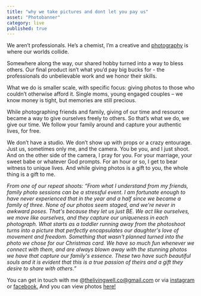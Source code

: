 ```yaml
---
title: "why we take pictures and dont let you pay us"
asset: "Photobanner" 
category: live
published: true
---
```


We aren’t professionals. He’s a chemist, I’m a creative and [photography]( https://www.flickr.com/photos/135284560@N02/albums) is where our worlds collide. 

Somewhere along the way, our shared hobby turned into a way to bless others. Our final product isn’t what you’d pay big bucks for - the professionals do unbelievable work and we honor their skills.

What we do is smaller scale, with specific focus: giving photos to those who couldn’t otherwise afford it. Single moms, young engaged couples – we know money is tight, but memories are still precious. 

While photographing friends and family, giving of our time and resource became a way to give ourselves freely to others.  So that’s what we do, we give our time. We follow your family around and capture your authentic lives, for free. 

We don’t have a studio. We don’t show up with props or a crazy entourage. Just us, sometimes only me, and the camera.
You be you, and I just shoot. And on the other side of the camera, I pray for you. For your marriage, your sweet babe or whatever God prompts.  For an hour or so, I get to bear witness to unique lives. And while giving photos is a gift to you, the whole thing is a gift to me.

_From one of our repeat shoots: “From what I understand from my friends, family photo sessions can be a stressful event. I am fortunate enough to have never experienced that in the year and a half since we became a family of three. None of our photos seem staged, and we're never in awkward poses. That's because they let us just BE. We act like ourselves, we move like ourselves, and they capture our uniqueness in each photograph. What starts as a toddler running away from the photoshoot turns into a picture that perfectly encapsulates our daughter's love of movement and freedom. Something that wasn't planned turned into the photo we chose for our Christmas card. We have so much fun whenever we connect with them, and are always blown away with the stunning photos we have that capture our family's essence. These two have such beautiful souls and it is evident that this is a true passion of theirs and a gift they desire to share with others.”_

You can get in touch with me @thelivingwell.co@gmail.com or via [instagram](https://www.instagram.com/sarahkay_3/) or [facebook.](https://www.facebook.com/thelivingwellblog) And you can view photos [here!](https://www.flickr.com/photos/135284560@N02/albums)
